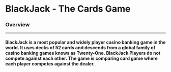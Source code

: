 # BlackJack - The Cards Game

### Overview
---
#### BlackJack is a most popular and widely player casino banking game in the world. It uses decks of 52 cards and descends from a global family of casino banking games knows as Twenty-One. BlackJack Players do not compete against each other. The game is comparing card game where each player competes against the dealer.
